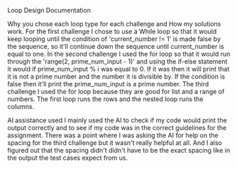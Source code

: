 Loop Design Documentation

 Why you chose each loop type for each challenge and How my solutions work.
    For the first challenge I chose to use a While loop so that it would keep looping until the condition of 'current_number != 1' is made false by the sequence, so it'll continue down the sequence until current_number is equal to one. In the second challenge I used the for loop so that it would run through the 'range(2, prime_num_input - 1)' and using the if-else statement it would if prime_num_input % i was equal to 0. If it was then it will print that it is not a prime number and the number it is divisible by. If the condition is false then it'll print the prime_num_input is a prime number. The third challenge I used the for loop because they are good for list and a range of numbers. The first loop runs the rows and the nested loop runs the columns.

AI assistance used
    I mainly used the AI to check if my code would print the output correctly and to see if my code was in the correct guidelines for the assignment. There was a point where I was asking the AI for help on the spacing for the third challenge but it wasn't really helpful at all. And I also figured out that the spacing didn't didn't have to be the exact spacing like in the output the test cases expect from us.